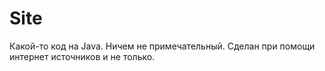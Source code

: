 # Site
Какой-то код на Java. Ничем не примечательный. Сделан при помощи интернет источников и не только.
